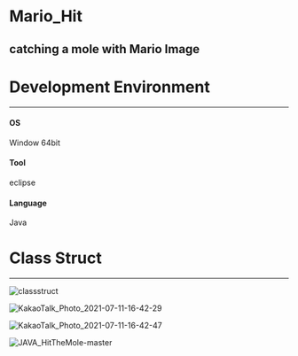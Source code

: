 # Mario_Hit
catching a mole with Mario Image
---

# Development Environment
---
#### OS
Window 64bit
#### Tool
eclipse
#### Language
Java

# Class Struct
---
![classstruct](https://user-images.githubusercontent.com/45789578/125186770-36925280-e267-11eb-9270-85930e130104.png)


![KakaoTalk_Photo_2021-07-11-16-42-29](https://user-images.githubusercontent.com/45789578/125186774-401bba80-e267-11eb-8178-05b183e109ae.jpeg)

![KakaoTalk_Photo_2021-07-11-16-42-47](https://user-images.githubusercontent.com/45789578/125186780-490c8c00-e267-11eb-82d2-faa8d542ddbd.jpeg)

![JAVA_HitTheMole-master](https://user-images.githubusercontent.com/45789578/125186785-4ca01300-e267-11eb-8ed4-f6b2ca1c276b.jpeg)
